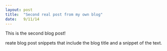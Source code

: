 ```yaml
---
layout: post
title:  "Second real post from my own blog"
date:   9/11/14
---
```



This is the second blog post!

reate blog post snippets that include the blog title and a snippet of the text. 